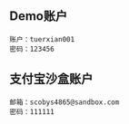 ## Demo账户

```
账户：tuerxian001
密码：123456
```

## 支付宝沙盒账户

```
邮箱：scobys4865@sandbox.com
密码：111111
```
